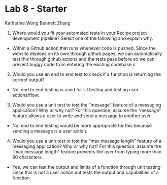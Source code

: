 # Lab 8 - Starter
Katherine Wong
Bennett Zhang

1) Where would you fit your automated tests in your Recipe project development pipeline? Select one of the following and explain why.
- Within a Github action that runs whenever code is pushed. Since the website deploys on its own through github pages, we can automatically test this through github actions and the tests pass before so we can prevent buggy code from entering the existing codebase.s

2) Would you use an end to end test to check if a function is returning the correct output? 
- No, end to end testing is used for UI testing and testing user actions/flow.

3) Would you use a unit test to test the “message” feature of a messaging application? Why or why not? For this question, assume the “message” feature allows a user to write and send a message to another user.
- No, end to end testing would be more appropriate for this because sending a message is a user action.

4) Would you use a unit test to test the “max message length” feature of a messaging application? Why or why not? For this question, assume the “max message length” feature prevents the user from typing more than 80 characters.
- Yes, we can test the output and limits of a function through unit testing since this is not a user action but tests the output and capabilities of a function. 

